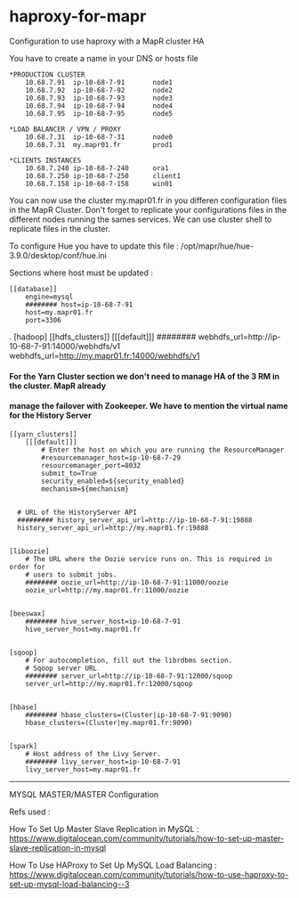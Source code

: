 # haproxy-for-mapr
Configuration to use haproxy with a MapR cluster HA 


You have to create a name in your DNS or hosts file 

    *PRODUCTION CLUSTER
        10.68.7.91  ip-10-68-7-91		node1
        10.68.7.92  ip-10-68-7-92   	node2
        10.68.7.93  ip-10-68-7-93    	node3
        10.68.7.94  ip-10-68-7-94    	node4
        10.68.7.95  ip-10-68-7-95    	node5
        
    *LOAD BALANCER / VPN / PROXY
        10.68.7.31  ip-10-68-7-31    	node0
        10.68.7.31  my.mapr01.fr		prod1
        
    *CLIENTS INSTANCES
        10.68.7.240 ip-10-68-7-240      ora1
        10.68.7.250 ip-10-68-7-250      client1
        10.68.7.158 ip-10-68-7-158      win01

You can now use the cluster my.mapr01.fr in you differen configuration files in the MapR Cluster.
Don't forget to replicate your configurations files in the different nodes running the sames services.
We can use cluster shell to replicate files in the cluster. 

To configure Hue you have to update this file : /opt/mapr/hue/hue-3.9.0/desktop/conf/hue.ini

Sections where host must be updated : 

    [[database]]
        engine=mysql
        ######## host=ip-10-68-7-91
        host=my.mapr01.fr
        port=3306
.
    [hadoop]
        [[hdfs_clusters]]
            [[[default]]]
                ######## webhdfs_url=http://ip-10-68-7-91:14000/webhdfs/v1
                webhdfs_url=http://my.mapr01.fr:14000/webhdfs/v1



#### For the Yarn Cluster section we don't need to manage HA of the 3 RM in the cluster. MapR already 
#### manage the failover with Zookeeper. We have to mention the virtual name for the History Server 

    [[yarn_clusters]]
        [[[default]]]
            # Enter the host on which you are running the ResourceManager
            #resourcemanager_host=ip-10-68-7-29
            resourcemanager_port=8032
            submit_to=True
            security_enabled=${security_enabled}
            mechanism=${mechanism}


      # URL of the HistoryServer API
      ######### history_server_api_url=http://ip-10-68-7-91:19888
      history_server_api_url=http://my.mapr01.fr:19888


    [liboozie]
        # The URL where the Oozie service runs on. This is required in order for
        # users to submit jobs.
        ######## oozie_url=http://ip-10-68-7-91:11000/oozie
        oozie_url=http://my.mapr01.fr:11000/oozie


    [beeswax]
        ######## hive_server_host=ip-10-68-7-91
        hive_server_host=my.mapr01.fr


    [sqoop]
        # For autocompletion, fill out the librdbms section.
        # Sqoop server URL
        ######## server_url=http://ip-10-68-7-91:12000/sqoop
        server_url=http://my.mapr01.fr:12000/sqoop


    [hbase]
        ######## hbase_clusters=(Cluster|ip-10-68-7-91:9090)
        hbase_clusters=(Cluster|my.mapr01.fr:9090)


    [spark]
        # Host address of the Livy Server.
        ######## livy_server_host=ip-10-68-7-91
        livy_server_host=my.mapr01.fr

-----------------------------

MYSQL MASTER/MASTER Configuration 



Refs used : 

How To Set Up Master Slave Replication in MySQL :
https://www.digitalocean.com/community/tutorials/how-to-set-up-master-slave-replication-in-mysql

How To Use HAProxy to Set Up MySQL Load Balancing : 
https://www.digitalocean.com/community/tutorials/how-to-use-haproxy-to-set-up-mysql-load-balancing--3









